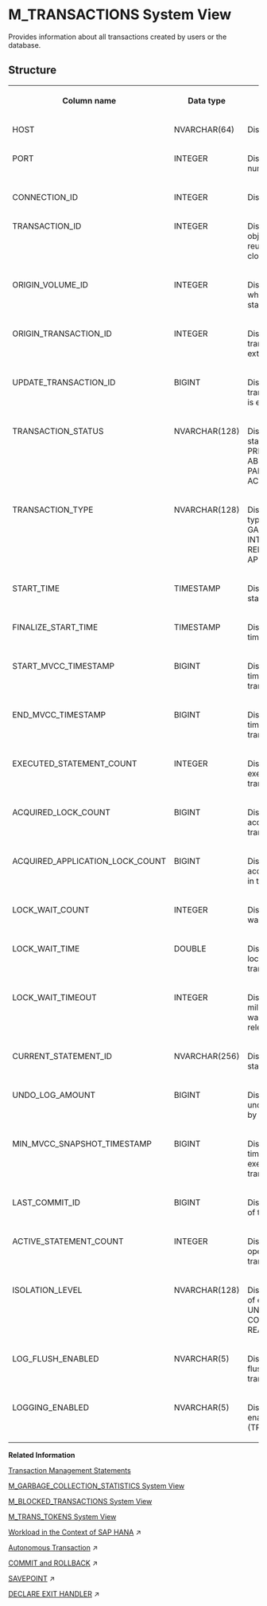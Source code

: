 <!-- loio20c9610c75191014b01e946bef18c0a7 -->

# M\_TRANSACTIONS System View

Provides information about all transactions created by users or the database.



<a name="loio20c9610c75191014b01e946bef18c0a7___m__t_r_a_n_s_a_c_t_i_o_n_s_1struct_M_TRANSACTIONS"/>

## Structure


<table>
<tr>
<th valign="top">

Column name

</th>
<th valign="top">

Data type

</th>
<th valign="top">

Description

</th>
</tr>
<tr>
<td valign="top">

HOST

</td>
<td valign="top">

NVARCHAR\(64\)

</td>
<td valign="top">

Displays the host name.

</td>
</tr>
<tr>
<td valign="top">

PORT

</td>
<td valign="top">

INTEGER

</td>
<td valign="top">

Displays the internal port number.

</td>
</tr>
<tr>
<td valign="top">

CONNECTION\_ID

</td>
<td valign="top">

INTEGER

</td>
<td valign="top">

Displays the connection ID.

</td>
</tr>
<tr>
<td valign="top">

TRANSACTION\_ID

</td>
<td valign="top">

INTEGER

</td>
<td valign="top">

Displays the transaction object ID \(this number is reused after a transaction is closed\).

</td>
</tr>
<tr>
<td valign="top">

ORIGIN\_VOLUME\_ID

</td>
<td valign="top">

INTEGER

</td>
<td valign="top">

Displays the volume ID where the transaction has started.

</td>
</tr>
<tr>
<td valign="top">

ORIGIN\_TRANSACTION\_ID

</td>
<td valign="top">

INTEGER

</td>
<td valign="top">

Displays the primary transaction object ID for the external transaction.

</td>
</tr>
<tr>
<td valign="top">

UPDATE\_TRANSACTION\_ID

</td>
<td valign="top">

BIGINT

</td>
<td valign="top">

Displays the write transaction ID \(this number is ever increasing\).

</td>
</tr>
<tr>
<td valign="top">

TRANSACTION\_STATUS

</td>
<td valign="top">

NVARCHAR\(128\)

</td>
<td valign="top">

Displays the transaction status; INACTIVE, ACTIVE, PRECOMMITTED, ABORTING, PARTIAL\_ABORTING, or ACTIVE\_PREPARE\_COMMIT.

</td>
</tr>
<tr>
<td valign="top">

TRANSACTION\_TYPE

</td>
<td valign="top">

NVARCHAR\(128\)

</td>
<td valign="top">

Displays the transaction type: USER, VERSION GARBAGE COLLECTION, INTERNAL, EXTERNAL, REDO LOG, APPLICATION\_LOCK.

</td>
</tr>
<tr>
<td valign="top">

START\_TIME

</td>
<td valign="top">

TIMESTAMP

</td>
<td valign="top">

Displays the transaction start time.

</td>
</tr>
<tr>
<td valign="top">

FINALIZE\_START\_TIME

</td>
<td valign="top">

TIMESTAMP

</td>
<td valign="top">

Displays the transaction end time.

</td>
</tr>
<tr>
<td valign="top">

START\_MVCC\_TIMESTAMP

</td>
<td valign="top">

BIGINT

</td>
<td valign="top">

Displays the internal MVCC timestamp of the transaction start time.

</td>
</tr>
<tr>
<td valign="top">

END\_MVCC\_TIMESTAMP

</td>
<td valign="top">

BIGINT

</td>
<td valign="top">

Displays the internal MVCC timestamp of the transaction end time.

</td>
</tr>
<tr>
<td valign="top">

EXECUTED\_STATEMENT\_COUNT

</td>
<td valign="top">

INTEGER

</td>
<td valign="top">

Displays the number of executed statements in the transaction.

</td>
</tr>
<tr>
<td valign="top">

ACQUIRED\_LOCK\_COUNT

</td>
<td valign="top">

BIGINT

</td>
<td valign="top">

Displays the number of acquired locks in the transaction.

</td>
</tr>
<tr>
<td valign="top">

ACQUIRED\_APPLICATION\_LOCK\_COUNT

</td>
<td valign="top">

BIGINT

</td>
<td valign="top">

Displays the number of acquired application locks in the transaction.

</td>
</tr>
<tr>
<td valign="top">

LOCK\_WAIT\_COUNT

</td>
<td valign="top">

INTEGER

</td>
<td valign="top">

Displays the number of lock waits in the transaction.

</td>
</tr>
<tr>
<td valign="top">

LOCK\_WAIT\_TIME

</td>
<td valign="top">

DOUBLE

</td>
<td valign="top">

Displays the accumulated lock wait time in the transaction in seconds.

</td>
</tr>
<tr>
<td valign="top">

LOCK\_WAIT\_TIMEOUT

</td>
<td valign="top">

INTEGER

</td>
<td valign="top">

Displays the number of milliseconds a statement waits for a lock to be released .

</td>
</tr>
<tr>
<td valign="top">

CURRENT\_STATEMENT\_ID

</td>
<td valign="top">

NVARCHAR\(256\)

</td>
<td valign="top">

Displays the current statement ID.

</td>
</tr>
<tr>
<td valign="top">

UNDO\_LOG\_AMOUNT

</td>
<td valign="top">

BIGINT

</td>
<td valign="top">

Displays the size of the undo log amount generated by the transaction in bytes.

</td>
</tr>
<tr>
<td valign="top">

MIN\_MVCC\_SNAPSHOT\_TIMESTAMP

</td>
<td valign="top">

BIGINT

</td>
<td valign="top">

Displays the logical timestamp of the first executed statement in the transaction.

</td>
</tr>
<tr>
<td valign="top">

LAST\_COMMIT\_ID

</td>
<td valign="top">

BIGINT

</td>
<td valign="top">

Displays the last commit ID of the transaction.

</td>
</tr>
<tr>
<td valign="top">

ACTIVE\_STATEMENT\_COUNT

</td>
<td valign="top">

INTEGER

</td>
<td valign="top">

Displays the number of opened cursors in the transaction.

</td>
</tr>
<tr>
<td valign="top">

ISOLATION\_LEVEL

</td>
<td valign="top">

NVARCHAR\(128\)

</td>
<td valign="top">

Displays the isolation level of each transaction: READ UNCOMMITTED, READ COMMITTED, REPEATABLE READ, or SERIALIZABLE.

</td>
</tr>
<tr>
<td valign="top">

LOG\_FLUSH\_ENABLED

</td>
<td valign="top">

NVARCHAR\(5\)

</td>
<td valign="top">

Displays whether log flushing is enabled for the transaction \(TRUE/FALSE\).

</td>
</tr>
<tr>
<td valign="top">

LOGGING\_ENABLED

</td>
<td valign="top">

NVARCHAR\(5\)

</td>
<td valign="top">

Displays whether logging is enabled for the transaction \(TRUE/FALSE\).

</td>
</tr>
</table>

**Related Information**  


[Transaction Management Statements](../../010-SQL-Reference/012-SQL-Statements/transaction-management-statements-20a3ae8.md "The following SQL statements manage transactions in the SAP HANA database.")

[M\_GARBAGE\_COLLECTION\_STATISTICS System View](m-garbage-collection-statistics-system-view-20b04b8.md "Provides garbage collection and history manager statistics.")

[M\_BLOCKED\_TRANSACTIONS System View](m-blocked-transactions-system-view-20a8c51.md "Provides a transaction list waiting for locks.")

[M\_TRANS\_TOKENS System View](m-trans-tokens-system-view-f760316.md "Provides information about all active transaction tokens.")

[Workload in the Context of SAP HANA](https://help.sap.com/viewer/f9c5015e72e04fffa14d7d4f7267d897/2024_1_QRC/en-US/752addaa767e4f0397f417c6468f3fdb.html "Workload in the context of SAP HANA can be described as a set of requests with common characteristics.") :arrow_upper_right:

[Autonomous Transaction](https://help.sap.com/viewer/d1cb63c8dd8e4c35a0f18aef632687f0/2024_1_QRC/en-US/4ad70daee8b64b90ab162565ed6f73ef.html "") :arrow_upper_right:

[COMMIT and ROLLBACK](https://help.sap.com/viewer/d1cb63c8dd8e4c35a0f18aef632687f0/2024_1_QRC/en-US/e4e1b570e4f04b93ae1538246894b496.html "The COMMIT and ROLLBACK commands are supported natively in SQLScript.") :arrow_upper_right:

[SAVEPOINT](https://help.sap.com/viewer/d1cb63c8dd8e4c35a0f18aef632687f0/2024_1_QRC/en-US/e933397e9ec84f439f25962f4e193063.html "") :arrow_upper_right:

[DECLARE EXIT HANDLER](https://help.sap.com/viewer/d1cb63c8dd8e4c35a0f18aef632687f0/2024_1_QRC/en-US/ebc8b804be2e44789d767895f32503cf.html "") :arrow_upper_right:

